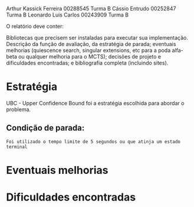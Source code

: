 Arthur Kassick Ferreira 00288545  Turma B
Cássio Entrudo 00252847 Turma B
Leonardo Luis Carlos 00243909 Turma B

O relatório deve conter: 

Bibliotecas que precisem ser instaladas para executar sua implementação. 
Descrição da função de avaliação, 
da estratégia de parada;
eventuais melhorias (quiescence search, singular extensions, etc para a poda alfa-beta ou qualquer melhoria para o MCTS); 
decisões de projeto e dificuldades encontradas; 
e bibliografia completa (incluindo sites).

# Estratégia
UBC - Upper Confidence Bound foi a estratégia escolhida para abordar o problema.
## Condição de parada:
    Foi utilizado o tempo limite de 5 segundos ou que atinja um estado terminal
# Eventuais melhorias
# Dificuldades encontradas
